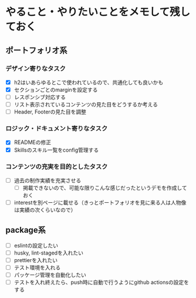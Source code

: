 # やること・やりたいことをメモして残しておく

## ポートフォリオ系

### デザイン寄りなタスク

- [x] h2はいあらゆるとこで使われているので、共通化しても良いかも
- [x] セクションごとのmarginを設定する
- [ ] レスポンシブ対応する
- [ ] リスト表示されているコンテンツの見た目をどうするか考える
- [ ] Header, Footerの見た目を調整

### ロジック・ドキュメント寄りなタスク

- [x] READMEの修正
- [x] Skillsのスキル一覧をconfig管理する

### コンテンツの充実を目的としたタスク

- [ ] 過去の制作実績を充実させる
  - [ ] 掲載できないので、可能な限りこんな感じだったというデモを作成しておく
- [ ] interestを別ページに載せる（きっとポートフォリオを見に来る人は人物像は実績の次くらいなので）

## package系

- [ ] eslintの設定したい
- [ ] husky, lint-stagedを入れたい
- [ ] prettierを入れたい
- [ ] テスト環境を入れる
- [ ] パッケージ管理を自動化したい
- [ ] テストを入れ終えたら、push時に自動で行うようにgithub actionsの設定をする
